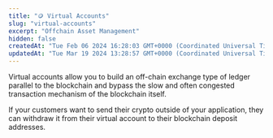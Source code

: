 ```yaml
---
title: "🪙 Virtual Accounts"
slug: "virtual-accounts"
excerpt: "Offchain Asset Management"
hidden: false
createdAt: "Tue Feb 06 2024 16:28:03 GMT+0000 (Coordinated Universal Time)"
updatedAt: "Tue Mar 19 2024 13:28:57 GMT+0000 (Coordinated Universal Time)"
---
```

Virtual accounts allow you to build an off-chain exchange type of ledger parallel to the blockchain and bypass the slow and often congested transaction mechanism of the blockchain itself. 

If your customers want to send their crypto outside of your application, they can withdraw it from their virtual account to their blockchain deposit addresses.
